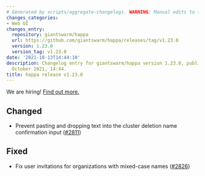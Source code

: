 ```yaml
---
# Generated by scripts/aggregate-changelogs. WARNING: Manual edits to this files will be overwritten.
changes_categories:
- Web UI
changes_entry:
  repository: giantswarm/happa
  url: https://github.com/giantswarm/happa/releases/tag/v1.23.0
  version: 1.23.0
  version_tag: v1.23.0
date: '2021-10-13T14:44:10'
description: Changelog entry for giantswarm/happa version 1.23.0, published on 13
  October 2021, 14:44.
title: happa release v1.23.0
---
```


We are hiring! [Find out more.](https://www.giantswarm.io/careers)

## Changed

- Prevent pasting and dropping text into the cluster deletion name confirmation input ([#2811](https://github.com/giantswarm/happa/pull/2811))

## Fixed

- Fix user invitations for organizations with mixed-case names ([#2826](https://github.com/giantswarm/happa/pull/2826))

